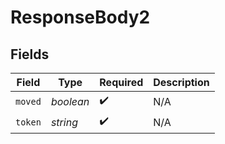 # ResponseBody2


## Fields

| Field              | Type               | Required           | Description        |
| ------------------ | ------------------ | ------------------ | ------------------ |
| `moved`            | *boolean*          | :heavy_check_mark: | N/A                |
| `token`            | *string*           | :heavy_check_mark: | N/A                |